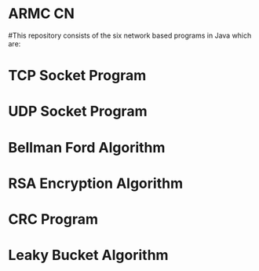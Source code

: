 # ARMC CN
#This repository consists of the six network based programs in Java which are:
# TCP Socket Program
# UDP Socket Program
# Bellman Ford Algorithm
# RSA Encryption Algorithm
# CRC Program
# Leaky Bucket Algorithm
